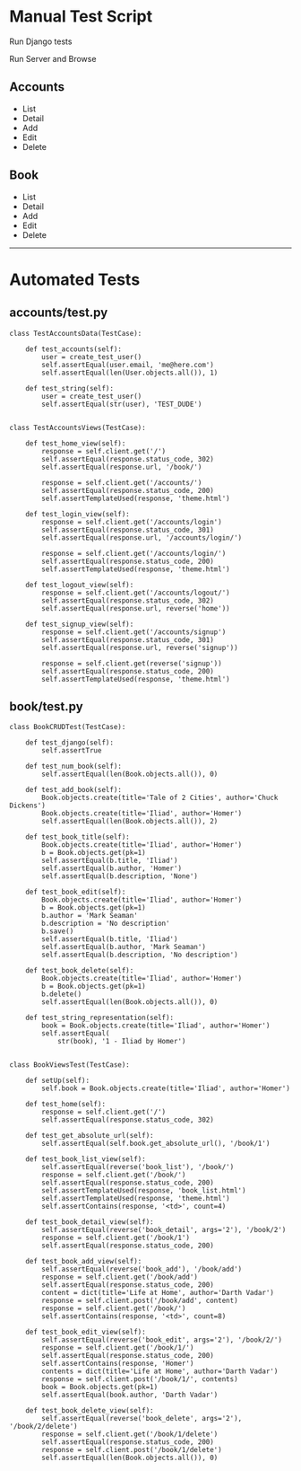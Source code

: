 # Manual Test Script


Run Django tests


Run Server and Browse


## Accounts

* List
* Detail
* Add
* Edit
* Delete


## Book

* List
* Detail
* Add
* Edit
* Delete



---


# Automated Tests

## accounts/test.py

    class TestAccountsData(TestCase):

        def test_accounts(self):
            user = create_test_user()
            self.assertEqual(user.email, 'me@here.com')
            self.assertEqual(len(User.objects.all()), 1)

        def test_string(self):
            user = create_test_user()
            self.assertEqual(str(user), 'TEST_DUDE')


    class TestAccountsViews(TestCase):

        def test_home_view(self):
            response = self.client.get('/')
            self.assertEqual(response.status_code, 302)
            self.assertEqual(response.url, '/book/')

            response = self.client.get('/accounts/')
            self.assertEqual(response.status_code, 200)
            self.assertTemplateUsed(response, 'theme.html')

        def test_login_view(self):
            response = self.client.get('/accounts/login')
            self.assertEqual(response.status_code, 301)
            self.assertEqual(response.url, '/accounts/login/')

            response = self.client.get('/accounts/login/')
            self.assertEqual(response.status_code, 200)
            self.assertTemplateUsed(response, 'theme.html')

        def test_logout_view(self):
            response = self.client.get('/accounts/logout/')
            self.assertEqual(response.status_code, 302)
            self.assertEqual(response.url, reverse('home'))

        def test_signup_view(self):
            response = self.client.get('/accounts/signup')
            self.assertEqual(response.status_code, 301)
            self.assertEqual(response.url, reverse('signup'))

            response = self.client.get(reverse('signup'))
            self.assertEqual(response.status_code, 200)
            self.assertTemplateUsed(response, 'theme.html')


## book/test.py

    class BookCRUDTest(TestCase):

        def test_django(self):
            self.assertTrue

        def test_num_book(self):
            self.assertEqual(len(Book.objects.all()), 0)

        def test_add_book(self):
            Book.objects.create(title='Tale of 2 Cities', author='Chuck Dickens')
            Book.objects.create(title='Iliad', author='Homer')
            self.assertEqual(len(Book.objects.all()), 2)

        def test_book_title(self):
            Book.objects.create(title='Iliad', author='Homer')
            b = Book.objects.get(pk=1)
            self.assertEqual(b.title, 'Iliad')
            self.assertEqual(b.author, 'Homer')
            self.assertEqual(b.description, 'None')

        def test_book_edit(self):
            Book.objects.create(title='Iliad', author='Homer')
            b = Book.objects.get(pk=1)
            b.author = 'Mark Seaman'
            b.description = 'No description'
            b.save()
            self.assertEqual(b.title, 'Iliad')
            self.assertEqual(b.author, 'Mark Seaman')
            self.assertEqual(b.description, 'No description')

        def test_book_delete(self):
            Book.objects.create(title='Iliad', author='Homer')
            b = Book.objects.get(pk=1)
            b.delete()
            self.assertEqual(len(Book.objects.all()), 0)

        def test_string_representation(self):
            book = Book.objects.create(title='Iliad', author='Homer')
            self.assertEqual(
                str(book), '1 - Iliad by Homer')


    class BookViewsTest(TestCase):

        def setUp(self):
            self.book = Book.objects.create(title='Iliad', author='Homer')

        def test_home(self):
            response = self.client.get('/')
            self.assertEqual(response.status_code, 302)

        def test_get_absolute_url(self):
            self.assertEqual(self.book.get_absolute_url(), '/book/1')

        def test_book_list_view(self):
            self.assertEqual(reverse('book_list'), '/book/')
            response = self.client.get('/book/')
            self.assertEqual(response.status_code, 200)
            self.assertTemplateUsed(response, 'book_list.html')
            self.assertTemplateUsed(response, 'theme.html')
            self.assertContains(response, '<td>', count=4)

        def test_book_detail_view(self):
            self.assertEqual(reverse('book_detail', args='2'), '/book/2')
            response = self.client.get('/book/1')
            self.assertEqual(response.status_code, 200)

        def test_book_add_view(self):
            self.assertEqual(reverse('book_add'), '/book/add')
            response = self.client.get('/book/add')
            self.assertEqual(response.status_code, 200)
            content = dict(title='Life at Home', author='Darth Vadar')
            response = self.client.post('/book/add', content)
            response = self.client.get('/book/')
            self.assertContains(response, '<td>', count=8)

        def test_book_edit_view(self):
            self.assertEqual(reverse('book_edit', args='2'), '/book/2/')
            response = self.client.get('/book/1/')
            self.assertEqual(response.status_code, 200)
            self.assertContains(response, 'Homer')
            contents = dict(title='Life at Home', author='Darth Vadar')
            response = self.client.post('/book/1/', contents)
            book = Book.objects.get(pk=1)
            self.assertEqual(book.author, 'Darth Vadar')

        def test_book_delete_view(self):
            self.assertEqual(reverse('book_delete', args='2'), '/book/2/delete')
            response = self.client.get('/book/1/delete')
            self.assertEqual(response.status_code, 200)
            response = self.client.post('/book/1/delete')
            self.assertEqual(len(Book.objects.all()), 0)

